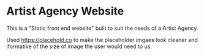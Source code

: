 # Artist Agency Website

This is a "Static front end website" built to suit the needs of a Artist Agency.


Used https://placehold.co to make the placeholder imgaes look cleaner and iformative of the size of image the user would need to us.
